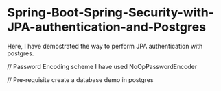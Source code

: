 # Spring-Boot-Spring-Security-with-JPA-authentication-and-Postgres
Here, I have demostrated the way to perform JPA authentication with postgres.

// Password Encoding scheme
I have used NoOpPasswordEncoder

// Pre-requisite
create a database demo in postgres
